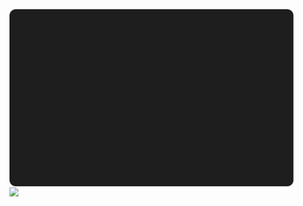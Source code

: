 <a href="https://github.com/datarootsio/github-stats-card">
  <img align="center" src="./assets/badge.svg" />
</a>
<a href="https://github.com/dsmiff?tab=repositories">
  <img align="center" src="https://github-readme-stats.vercel.app/api/top-langs/?username=dsmiff&layout=compact&hide=jupyter%20notebook,html,css,smarty,scss&bg_color=1e1e1e&title_color=fff&text_color=fff&size_weight=0.5&count_weight=0.5&langs_count=12&hide_border=true" />
</a>
